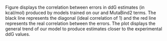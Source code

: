 Figure displays the correlation between errors in ddG estimates (in kcal/mol) produced by models trained on our and MutaBind2 terms.
The black line represents the diagonal (ideal correlation of 1) and the red line represents the real correlation between the errors.
The plot displays the general trend of our model to produce estimates closer to the experimental ddG values.
